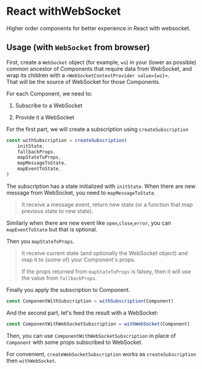 # React withWebSocket

Higher order components for better experience in React with websocket.

## Usage (with `WebSocket` from browser)

First, create a `WebSocket` object (for example, `ws`) in your (lower as possible) common ancestor of Components that require data from WebSocket, and wrap its children with a `<WebSocketContextProvider value={ws}>`.  
That will be the source of WebSocket for those Components.

For each Component, we need to:

1. Subscribe to a WebSocket

2. Provide it a WebSocket

For the first part, we will create a subscription using `createSubscription`

```typescript
const withSubscription = createSubscription(
    initState,
    fallbackProps,
    mapStateToProps,
    mapMessageToState,
    mapEventToState,
)
```

The subscription has a state initialized with `initState`. When there are new message from WebSocket, you need to `mapMessageToState`.

> It receive a message event, return new state (or a function that map previous state to new state).

Similarly when there are new event like `open`,`close`,`error`, you can `mapEventToState` but that is optional.

Then you `mapStateToProps`.

> It receive current state (and optionally the WebSocket object) and map it to (some of) your Component's props.
>
> If the props returned from `mapStateToProps` is falsey, then it will use the value from `fallbackProps`.

Finally you apply the subscription to Component.

```typescript
const ComponentWithSubscription = withSubscription(Component)
```

And the second part, let's feed the result with a WebSocket:

```typescript
const ComponentWithWebSocketSubscription = withWebSocket(Component)
```

Then, you can use `ComponentWithWebSocketSubscription` in place of `Component` with some props subscribed to WebSocket.

For convenient, `createWebSocketSubscription` works as `createSubscription` then `withWebSocket`.
